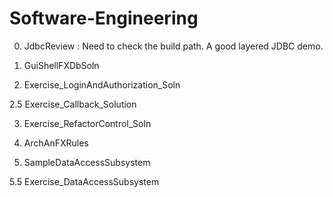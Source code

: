 # Software-Engineering

0. JdbcReview	: Need to check the build path.   A good layered JDBC demo.

1. GuiShellFXDbSoln	

2. Exercise_LoginAndAuthorization_Soln

2.5 Exercise_Callback_Solution	

3. Exercise_RefactorControl_Soln	

4. ArchAnFXRules

5. SampleDataAccessSubsystem		

5.5 Exercise_DataAccessSubsystem


